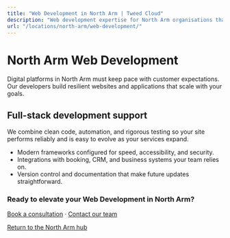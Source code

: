 ```yaml
---
title: "Web Development in North Arm | Tweed Cloud"
description: "Web development expertise for North Arm organisations that need dependable platforms."
url: "/locations/north-arm/web-development/"
---
```


# North Arm Web Development

Digital platforms in North Arm must keep pace with customer expectations. Our developers build resilient websites and applications that scale with your goals.

## Full-stack development support

We combine clean code, automation, and rigorous testing so your site performs reliably and is easy to evolve as your services expand.

- Modern frameworks configured for speed, accessibility, and security.
- Integrations with booking, CRM, and business systems your team relies on.
- Version control and documentation that make future updates straightforward.

### Ready to elevate your Web Development in North Arm?

[Book a consultation](/consultation/) · [Contact our team](/contact/)

[Return to the North Arm hub](/locations/north-arm/)
